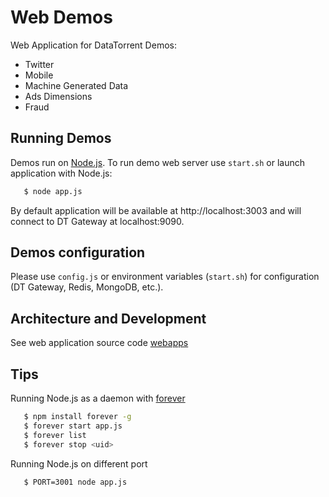 Web Demos
===============

Web Application for DataTorrent Demos:
- Twitter
- Mobile
- Machine Generated Data
- Ads Dimensions
- Fraud

## Running Demos
 Demos run on [Node.js](http://nodejs.org/).
 To run demo web server use ```start.sh``` or launch application with Node.js:

 ``` bash
    $ node app.js
 ```

 By default application will be available at http://localhost:3003 and will connect to DT Gateway at localhost:9090.

## Demos configuration
 Please use ```config.js``` or environment variables (```start.sh```) for configuration (DT Gateway, Redis, MongoDB, etc.).

## Architecture and Development

See web application source code  [webapps](https://github.com/DataTorrent/Malhar/tree/master/webapps)

## Tips

 Running Node.js as a daemon with [forever](https://github.com/nodejitsu/forever)

 ``` bash
    $ npm install forever -g
    $ forever start app.js
    $ forever list
    $ forever stop <uid>
 ```

 Running Node.js on different port

 ``` bash
    $ PORT=3001 node app.js
 ```